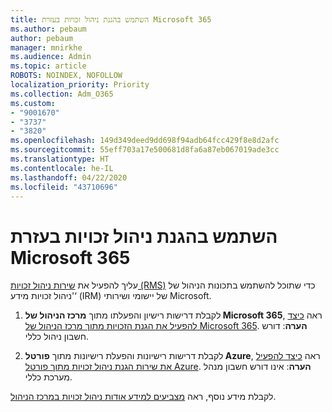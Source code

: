 ```yaml
---
title: השתמש בהגנת ניהול זכויות בעזרת Microsoft 365
ms.author: pebaum
author: pebaum
manager: mnirkhe
ms.audience: Admin
ms.topic: article
ROBOTS: NOINDEX, NOFOLLOW
localization_priority: Priority
ms.collection: Adm_O365
ms.custom:
- "9001670"
- "3737"
- "3820"
ms.openlocfilehash: 149d349deed9dd698f94adb64fcc429f8e8d2afc
ms.sourcegitcommit: 55eff703a17e500681d8fa6a87eb067019ade3cc
ms.translationtype: HT
ms.contentlocale: he-IL
ms.lasthandoff: 04/22/2020
ms.locfileid: "43710696"
---
```

# <a name="use-rights-management-protection-with-microsoft-365"></a>השתמש בהגנת ניהול זכויות בעזרת Microsoft 365

עליך להפעיל את [שירות ניהול זכויות (RMS)](https://docs.microsoft.com/azure/information-protection/what-is-azure-rms) כדי שתוכל להשתמש בתכונות הניהול של 'ניהול זכויות מידע‘ (IRM) של יישומי ושירותי Microsoft.

1. לקבלת דרישות רישיון והפעלתו מתוך **מרכז הניהול של Microsoft 365**, ראה [כיצד להפעיל את הגנת הזכויות מתוך מרכז הניהול של Microsoft 365](https://docs.microsoft.com/azure/information-protection/activate-office365). **הערה**: דורש חשבון ניהול כללי.

2. לקבלת דרישות רישיונות והפעלת רישיונות מתוך **פורטל Azure**, ראה [כיצד להפעיל את שירות הגנת ניהול זכויות מתוך פורטל Azure](https://docs.microsoft.com/azure/information-protection/activate-azure). **הערה**: אינו דורש חשבון מנהל מערכת כללי.

לקבלת מידע נוסף, ראה [מצביעים למידע אודות ניהול זכויות במרכז הניהול](https://docs.microsoft.com/office365/enterprise/activate-rms-in-office-365).
